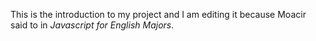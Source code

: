 This is the introduction to my project and I am editing it because Moacir said to in _Javascript for English Majors_.
